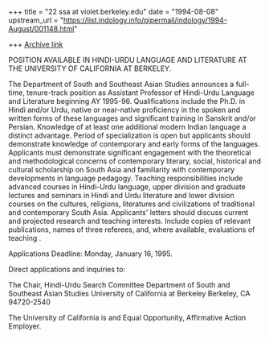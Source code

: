 +++
title = "22 ssa at violet.berkeley.edu"
date = "1994-08-08"
upstream_url = "https://list.indology.info/pipermail/indology/1994-August/001148.html"

+++
[Archive link](https://list.indology.info/pipermail/indology/1994-August/001148.html)


POSITION AVAILABLE IN HINDI-URDU LANGUAGE AND LITERATURE AT THE UNIVERSITY
OF CALIFORNIA AT BERKELEY. 

The Department of South and Southeast Asian Studies announces a full-time,
tenure-track position as Assistant Professor of Hindi-Urdu Language and
Literature beginning AY 1995-96.  Qualifications include  the Ph.D. in
Hindi and/or Urdu, native or near-native proficiency in the spoken and
written forms of these languages and  significant training in Sanskrit
and/or Persian. Knowledge of at least one additional modern Indian language
a distinct advantage. Period of specialization is open but applicants
should demonstrate knowledge of contemporary and early forms of the
languages. Applicants must demonstrate significant engagement with the
theoretical and methodological concerns of contemporary literary, social,
historical and cultural scholarship on South Asia and familiarity with
contemporary developments in language pedagogy. Teaching responsibilities
include advanced courses in Hindi-Urdu language, upper division and
graduate lectures and seminars in Hindi and Urdu literature and lower
division courses on the cultures, religions, literatures and civilizations
of traditional and contemporary South Asia. Applicants' letters should
discuss current and projected research and teaching interests. Include
copies of relevant publications, names of three referees, and, where
available, evaluations of teaching .

Applications Deadline:  Monday, January 16, 1995.

Direct applications and inquiries to:

The Chair,
Hindi-Urdu Search Committee
Department of South and Southeast Asian Studies
University of California at Berkeley
Berkeley, CA 94720-2540

The University of California is and Equal Opportunity, Affirmative Action
Employer.







